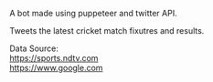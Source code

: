 A bot made using puppeteer and twitter API.

Tweets the latest cricket match fixutres and results.

Data Source:<br>
  https://sports.ndtv.com<br>
  https://www.google.com

